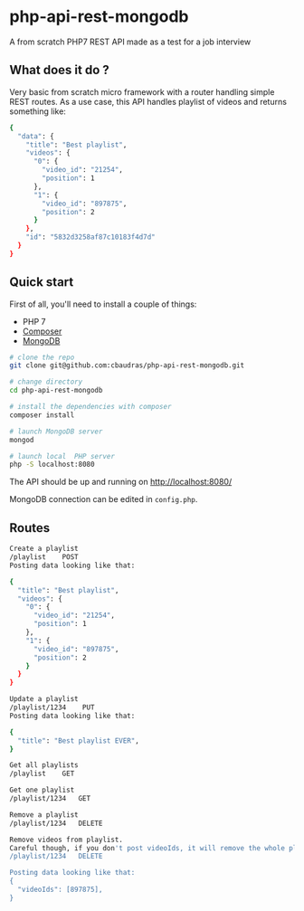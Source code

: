 # php-api-rest-mongodb
A from scratch PHP7 REST API made as a test for a job interview


## What does it do ?

Very basic from scratch micro framework with a router handling simple REST routes. 
As a use case, this API handles playlist of videos and returns something like:
```bash
{
  "data": {
    "title": "Best playlist",
    "videos": {
      "0": {
        "video_id": "21254",
        "position": 1
      },
      "1": {
        "video_id": "897875",
        "position": 2
      }
    },
    "id": "5832d3258af87c10183f4d7d"
  }
}
```


## Quick start

First of all, you'll need to install a couple of things:
- PHP 7
- [Composer](https://getcomposer.org/download/)
- [MongoDB](https://docs.mongodb.com/getting-started/shell/installation/)


```bash
# clone the repo
git clone git@github.com:cbaudras/php-api-rest-mongodb.git

# change directory 
cd php-api-rest-mongodb

# install the dependencies with composer
composer install

# launch MongoDB server
mongod

# launch local  PHP server
php -S localhost:8080

```

The API should be up and running on [http://localhost:8080/](http://localhost:8080/)

MongoDB connection can be edited in `config.php`.


## Routes

```bash
Create a playlist
/playlist    POST
Posting data looking like that:

{
  "title": "Best playlist",
  "videos": {
    "0": {
      "video_id": "21254",
      "position": 1
    },
    "1": {
      "video_id": "897875",
      "position": 2
    }
  }
}

Update a playlist
/playlist/1234    PUT
Posting data looking like that:

{
  "title": "Best playlist EVER",
}

Get all playlists
/playlist    GET

Get one playlist
/playlist/1234   GET

Remove a playlist
/playlist/1234   DELETE

Remove videos from playlist. 
Careful though, if you don't post videoIds, it will remove the whole playlist ! ;)
/playlist/1234   DELETE

Posting data looking like that:
{
  "videoIds": [897875],
}


```

